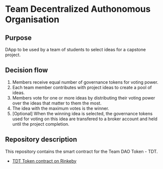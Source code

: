 # Team Decentralized Authonomous Organisation

## Purpose
DApp to be used by a team of students to select ideas for a capstone project.

## Decision flow
1. Members receive equal number of governance tokens for voting power.
1. Each team member contributes with project ideas to create a pool of ideas.
1. Members vote for one or more ideas by distributing their voting power over the ideas that matter to them the most.
1. The idea with the maximum votes is the winner.
1. [Optional] When the winning idea is selected, the governance tokens used for voting on this idea are transfered to a broker account and held until the project completion.

## Repository description
This repository contains the smart contract for the Team DAO Token - TDT.  
* [TDT Token contract on Rinkeby](https://rinkeby.etherscan.io/address/0x3E2c1D9D8dE5F5C6Ea84104391083E5Df224B072) 



